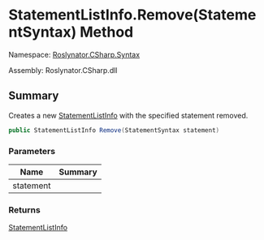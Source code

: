 # StatementListInfo\.Remove\(StatementSyntax\) Method

Namespace: [Roslynator.CSharp.Syntax](../../README.md)

Assembly: Roslynator\.CSharp\.dll

## Summary

Creates a new [StatementListInfo](../README.md) with the specified statement removed\.

```csharp
public StatementListInfo Remove(StatementSyntax statement)
```

### Parameters

| Name | Summary |
| ---- | ------- |
| statement | |

### Returns

[StatementListInfo](../README.md)



